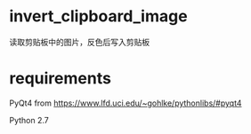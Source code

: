 # invert_clipboard_image
读取剪贴板中的图片，反色后写入剪贴板

# requirements
PyQt4 from https://www.lfd.uci.edu/~gohlke/pythonlibs/#pyqt4

Python 2.7
